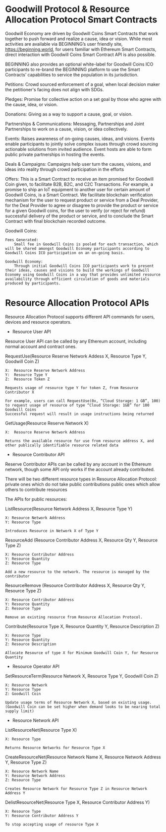 # Goodwill Protocol & Resource Allocation Protocol Smart Contracts
Goodwill Economy are driven by Goodwill Coins Smart Contracts that work together to push forward and realize a cause, idea or vision. While most activities are available via BEGINNING’s user friendly site, https://beginning.world, for users familiar with Ethereum Smart Contracts, direct interaction with Goodwill Coins Smart Contract API is also possible. 

BEGINNING also provides an optional white-label for Goodwill Coins ICO participants to re-brand the BEGINNING platform to use the Smart Contracts’ capabilities to service the population in its jurisdiction.

Petitions:  Crowd sourced enforcement of a goal, when local decision maker the petitioner's facing does not align with SDGs.

Pledges: Promise for collective action on a set goal by those who agree with the cause,
idea, or vision.

Donations: Giving as a way to support a cause, goal, or vision.

Partnerships & Communications: Messaging, Partnerships and Joint Partnerships to work on a cause, vision, or idea collectively.

Events:  Raises awareness of on-going causes, ideas, and visions. Events enable participants to jointly solve complex issues through crowd sourcing actionable solutions from invited audience. Event hosts are able to form public private partnerships in hosting the events.

Deals & Campaigns: Campaigns help user turn the causes, visions, and ideas into reality through crowd participation in the efforts

Offers:  This is a Smart Contract to receive an item promised for Goodwill Coin given, to facilitate B2B, B2C, and C2C Transactions. For example, a promise to ship an IoT equipment to another user for certain amount of Goodwill Coins, is a Smart Contract. We facilitate blockchain verification mechanism for the user to request product or service from a Deal Provider, for the Deal Provider to agree or disagree to provide the product or service for a given Goodwill coins, for the user to verify (or reject for refund) successful delivery of the product or service, and to conclude the Smart Contract with final blockchain recorded outcome.


Goodwill Coins:

	Fees Generated: 
		Small fee in Goodwill Coins is pooled for each transaction, which will be shared amongst Goodwill Economy participants according to Goodwill Coins ICO participation on an on-going basis.
	
	Goodwill Economy:
		Through initial Goodwill Coins ICO participants work to present their ideas, causes and visions to build the workings of Goodwill Economy using Goodwill Coins in a way that provides unlimited resource availability through efficient circulation of goods and materials produced by participants. 
    
    



# Resource Allocation Protocol APIs
 Resource Allocation Protocol supports different API commands for users, devices and resource operators.


* Resource User API

Resource User API can be called by any Ethereum account, including normal account and contract ones.

RequestUse(​Resource Reserve Network Addess X, Resource Type Y, Goodwill Coin Z)
	
	X:	Resource Reserve Network Address
	Y:	Resource Type Y
	Z:	Resource Token Z
	
	Requests usage of resource type Y for token Z, from Resource Contributor X

	For example, users can call RequestUse(0x, “Cloud Storage: 1 GB”, 100) to request usage of resource of type “Cloud Storage: 1GB” for 100 Goodwill Coins
	Successful request will result in usage instructions being returned

GetUsage(​Resource Reserve Network  X)
	
	X:	Resource Reserve Network Address
	
	Returns the available resource for use from resource address X, and other publically identifiable resource related data


* Resource Contributor API

Reserve Contributor APIs can be called by any account in the Ethereum network, though some API only works if the account already contributed.

There will be two different resource types in Resource Allocation Protocol:
	private ones which do not take public contributions
	public ones which allow others to contribute resources

The APIs for public resources:

ListResource(Resource Network Address X, Resource Type Y)
	
	X: Resource Network Address
	Y: Resource Type
	
	Introduces Resource in Network X of Type Y

ResourceAdd​ ​(Resource Contributor Address X, Resource Qty Y, Resource Type Z)
	
	X: Resource Contributor Address
	Y: Resource Quantity
	Z: Resource Type
	
	Add a new resource to the network. The resource is managed by the contributor

ResourceRemove​ ​(Resource Contributor Address X, Resource Qty Y, Resource Type Z)
	
	X: Resource Contributor Address
	Y: Resource Quantity
	Z: Resource Type
	
	Remove an existing resource from Resource Allocation Protocol.

Contribute(Resource Type X, Resource Quantity Y, Resource Description Z)
	
	X: Resource Type
	Y: Resource Quantity
	Z: Resource Description

	Allocate Resource of type X for Minimum Goodwill Coin Y, for Resource Quantity



* Resource Operator API

SetResourceTerm(​Resource Network X, Resource Type Y, Goodwill Coin Z)
	
	X: Resource Network
	Y: Resource Type
	Z: Goodwill Coin

	Update usage terms of Resource Network X, based on existing usage. (Goodwill Coin can be set higher when demand looks to be nearing total supply limit)



* Resource Network API

ListResourceNet(Resource Type X)
	
	X: Resource Type
	
	Returns Resource Networks for Resource Type X

CreateResourceNet​(Resource Network Name X, Resource Network Address Y, Resource Type Z)
	
	X: Resource Network Name
	Y: Resource Network Address
	Z: Resource Type
	
	Creates Resource Network for Resource Type Z in Resource Network Address Y

DelistResourceNet​(Resource Type X, Resource Contributor Address Y)
	
	X: Resource Type 		
	Y: Resource Contributor Address Y
	
	To stop accepting usage of resource Type X
